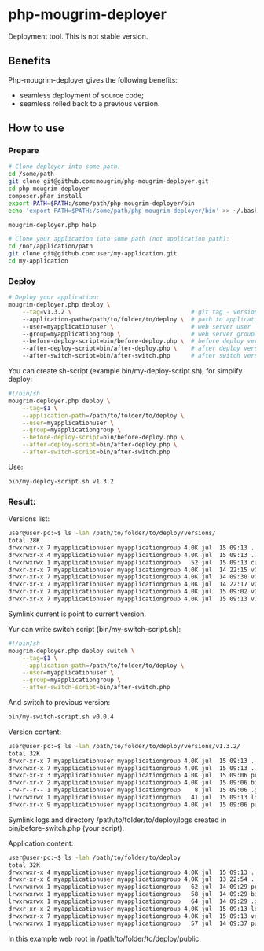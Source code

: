 # php-mougrim-deployer
Deployment tool. This is not stable version.
## Benefits
Php-mougrim-deployer gives the following benefits:

* seamless deployment of source code;
* seamless rolled back to a previous version.

## How to use
### Prepare
```sh
# Clone deployer into some path:
cd /some/path
git clone git@github.com:mougrim/php-mougrim-deployer.git                 # Clone php-mougrim-deployer
cd php-mougrim-deployer
composer.phar install                                                     # Resolve dependencies
export PATH=$PATH:/some/path/php-mougrim-deployer/bin                     # Add bin directory to PATH
echo 'export PATH=$PATH:/some/path/php-mougrim-deployer/bin' >> ~/.bashrc # Add bin directory to PATH permanently

mougrim-deployer.php help                                                 # For see help

# Clone your application into some path (not application path):
cd /not/application/path
git clone git@github.com:user/my-application.git
cd my-application
```
### Deploy
```sh
# Deploy your application:
mougrim-deployer.php deploy \
	--tag=v1.3.2 \                                  # git tag - version of release
	--application-path=/path/to/folder/to/deploy \  # path to application
	--user=myapplicationuser \                      # web server user
	--group=myapplicationgroup \                    # web server group
	--before-deploy-script=bin/before-deploy.php \  # before deploy version files script (optional)
	--after-deploy-script=bin/after-deploy.php \    # after deploy version files script (optional)
	--after-switch-script=bin/after-switch.php      # after switch version scrpit (optional)
```
You can create sh-script (example bin/my-deploy-script.sh), for simplify deploy:
```sh
#!/bin/sh
mougrim-deployer.php deploy \
	--tag=$1 \
	--application-path=/path/to/folder/to/deploy \
	--user=myapplicationuser \
	--group=myapplicationgroup \
	--before-deploy-script=bin/before-deploy.php \
	--after-deploy-script=bin/after-deploy.php \
	--after-switch-script=bin/after-switch.php
```
Use:
```sh
bin/my-deploy-script.sh v1.3.2
```
### Result:
Versions list:
```sh
user@user-pc:~$ ls -lah /path/to/folder/to/deploy/versions/
total 28K
drwxrwxr-x 7 myapplicationuser myapplicationgroup 4,0K jul  15 09:13 .
drwxrwxr-x 4 myapplicationuser myapplicationgroup 4,0K jul  15 09:13 ..
lrwxrwxrwx 1 myapplicationuser myapplicationgroup   52 jul  15 09:13 current -> /path/to/folder/to/deploy/versions/v1.3.2
drwxr-xr-x 7 myapplicationuser myapplicationgroup 4,0K jul  14 22:15 v0.0.1
drwxr-xr-x 7 myapplicationuser myapplicationgroup 4,0K jul  14 09:30 v0.0.2
drwxr-xr-x 7 myapplicationuser myapplicationgroup 4,0K jul  14 22:17 v0.0.3
drwxr-xr-x 7 myapplicationuser myapplicationgroup 4,0K jul  15 09:02 v0.0.4
drwxr-xr-x 7 myapplicationuser myapplicationgroup 4,0K jul  15 09:13 v1.3.2
```
Symlink current is point to current version.

Yur can write switch script (bin/my-switch-script.sh):
```sh
#!/bin/sh
mougrim-deployer.php deploy switch \
	--tag=$1 \
	--application-path=/path/to/folder/to/deploy \
	--user=myapplicationuser \
	--group=myapplicationgroup \
	--after-switch-script=bin/after-switch.php
```
And switch to previous version:
```sh
bin/my-switch-script.sh v0.0.4
```

Version content:
```sh
user@user-pc:~$ ls -lah /path/to/folder/to/deploy/versions/v1.3.2/
total 32K
drwxr-xr-x 7 myapplicationuser myapplicationgroup 4,0K jul  15 09:13 .
drwxrwxr-x 7 myapplicationuser myapplicationgroup 4,0K jul  15 09:13 ..
drwxr-xr-x 3 myapplicationuser myapplicationgroup 4,0K jul  15 09:06 protected
drwxr-xr-x 2 myapplicationuser myapplicationgroup 4,0K jul  15 09:06 bin
-rw-r--r-- 1 myapplicationuser myapplicationgroup    8 jul  15 09:06 .gitignore
lrwxrwxrwx 1 myapplicationuser myapplicationgroup   41 jul  15 09:13 logs -> /path/to/folder/to/deploy/logs
drwxr-xr-x 9 myapplicationuser myapplicationgroup 4,0K jul  15 09:06 public
```
Symlink logs and directory /path/to/folder/to/deploy/logs created in bin/before-switch.php (your script).

Application content:
```sh
user@user-pc:~$ ls -lah /path/to/folder/to/deploy
total 32K
drwxrwxr-x 4 myapplicationuser myapplicationgroup 4,0K jul  15 09:13 .
drwxr-xr-x 6 myapplicationuser myapplicationgroup 4,0K jul  13 22:54 ..
lrwxrwxrwx 1 myapplicationuser myapplicationgroup   62 jul  14 09:29 protected -> /path/to/folder/to/deploy/versions/current/protected
lrwxrwxrwx 1 myapplicationuser myapplicationgroup   58 jul  14 09:29 bin -> /path/to/folder/to/deploy/versions/current/bin
lrwxrwxrwx 1 myapplicationuser myapplicationgroup   64 jul  14 09:29 .gitignore -> /path/to/folder/to/deploy/versions/current/.gitignore
drwxr-xr-x 2 myapplicationuser myapplicationgroup 4,0K jul  15 09:13 logs
drwxrwxr-x 7 myapplicationuser myapplicationgroup 4,0K jul  15 09:13 versions
lrwxrwxrwx 1 myapplicationuser myapplicationgroup   57 jul  14 09:37 public -> /path/to/folder/to/deploy/versions/current/public
```
In this example web root in /path/to/folder/to/deploy/public.

